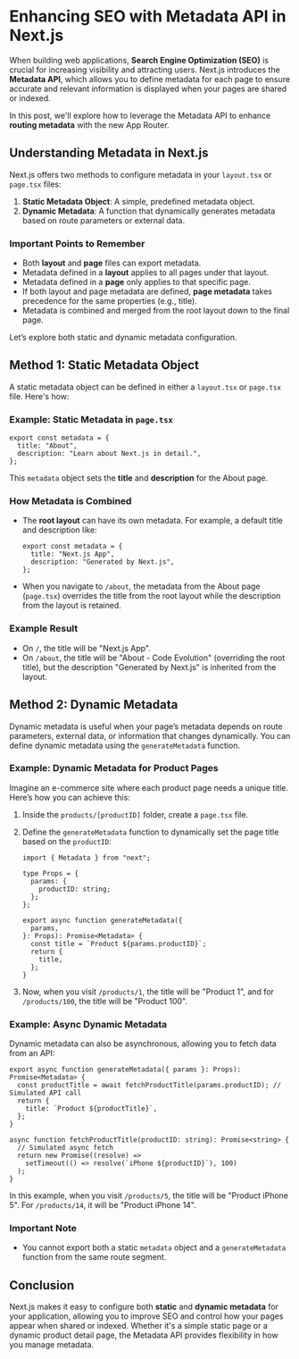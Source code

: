 # Enhancing SEO with Metadata API in Next.js

When building web applications, **Search Engine Optimization (SEO)** is crucial for increasing visibility and attracting users. Next.js introduces the **Metadata API**, which allows you to define metadata for each page to ensure accurate and relevant information is displayed when your pages are shared or indexed.

In this post, we'll explore how to leverage the Metadata API to enhance **routing metadata** with the new App Router.

## Understanding Metadata in Next.js

Next.js offers two methods to configure metadata in your `layout.tsx` or `page.tsx` files:

1. **Static Metadata Object**: A simple, predefined metadata object.
2. **Dynamic Metadata**: A function that dynamically generates metadata based on route parameters or external data.

### Important Points to Remember

- Both **layout** and **page** files can export metadata.
- Metadata defined in a **layout** applies to all pages under that layout.
- Metadata defined in a **page** only applies to that specific page.
- If both layout and page metadata are defined, **page metadata** takes precedence for the same properties (e.g., title).
- Metadata is combined and merged from the root layout down to the final page.

Let’s explore both static and dynamic metadata configuration.

## Method 1: Static Metadata Object

A static metadata object can be defined in either a `layout.tsx` or `page.tsx` file. Here's how:

### Example: Static Metadata in `page.tsx`

```tsx
export const metadata = {
  title: "About",
  description: "Learn about Next.js in detail.",
};
```

This `metadata` object sets the **title** and **description** for the About page.

### How Metadata is Combined

- The **root layout** can have its own metadata. For example, a default title and description like:

  ```tsx
  export const metadata = {
    title: "Next.js App",
    description: "Generated by Next.js",
  };
  ```

- When you navigate to `/about`, the metadata from the About page (`page.tsx`) overrides the title from the root layout while the description from the layout is retained.

### Example Result

- On `/`, the title will be "Next.js App".
- On `/about`, the title will be "About - Code Evolution" (overriding the root title), but the description "Generated by Next.js" is inherited from the layout.

## Method 2: Dynamic Metadata

Dynamic metadata is useful when your page’s metadata depends on route parameters, external data, or information that changes dynamically. You can define dynamic metadata using the `generateMetadata` function.

### Example: Dynamic Metadata for Product Pages

Imagine an e-commerce site where each product page needs a unique title. Here’s how you can achieve this:

1. Inside the `products/[productID]` folder, create a `page.tsx` file.
2. Define the `generateMetadata` function to dynamically set the page title based on the `productID`:

   ```tsx
   import { Metadata } from "next";

   type Props = {
     params: {
       productID: string;
     };
   };

   export async function generateMetadata({
     params,
   }: Props): Promise<Metadata> {
     const title = `Product ${params.productID}`;
     return {
       title,
     };
   }
   ```

3. Now, when you visit `/products/1`, the title will be "Product 1", and for `/products/100`, the title will be "Product 100".

### Example: Async Dynamic Metadata

Dynamic metadata can also be asynchronous, allowing you to fetch data from an API:

```tsx
export async function generateMetadata({ params }: Props): Promise<Metadata> {
  const productTitle = await fetchProductTitle(params.productID); // Simulated API call
  return {
    title: `Product ${productTitle}`,
  };
}

async function fetchProductTitle(productID: string): Promise<string> {
  // Simulated async fetch
  return new Promise((resolve) =>
    setTimeout(() => resolve(`iPhone ${productID}`), 100)
  );
}
```

In this example, when you visit `/products/5`, the title will be "Product iPhone 5". For `/products/14`, it will be "Product iPhone 14".

### Important Note

- You cannot export both a static `metadata` object and a `generateMetadata` function from the same route segment.

## Conclusion

Next.js makes it easy to configure both **static** and **dynamic metadata** for your application, allowing you to improve SEO and control how your pages appear when shared or indexed. Whether it's a simple static page or a dynamic product detail page, the Metadata API provides flexibility in how you manage metadata.
